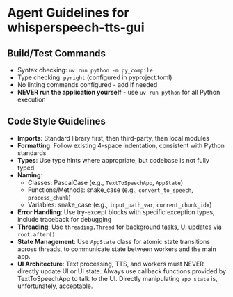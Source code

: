 # Agent Guidelines for whisperspeech-tts-gui

## Build/Test Commands
- Syntax checking: `uv run python -m py_compile`
- Type checking: `pyright` (configured in pyproject.toml)
- No linting commands configured - add if needed
- **NEVER run the application yourself** - use `uv run python` for all Python execution

## Code Style Guidelines
- **Imports**: Standard library first, then third-party, then local modules
- **Formatting**: Follow existing 4-space indentation, consistent with Python standards
- **Types**: Use type hints where appropriate, but codebase is not fully typed
- **Naming**: 
  - Classes: PascalCase (e.g., `TextToSpeechApp`, `AppState`)
  - Functions/Methods: snake_case (e.g., `convert_to_speech`, `process_chunk`)
  - Variables: snake_case (e.g., `input_path_var`, `current_chunk_idx`)
- **Error Handling**: Use try-except blocks with specific exception types, include traceback for debugging
- **Threading**: Use `threading.Thread` for background tasks, UI updates via `root.after()`
- **State Management**: Use `AppState` class for atomic state transitions across threads, to communicate state between workers and the main app.
- **UI Architecture**: Text processing, TTS, and workers must NEVER directly update UI or UI state. Always use callback functions provided by TextToSpeechApp to talk to the UI. Directly manipulating `app_state` is, unfortunately, acceptable.
